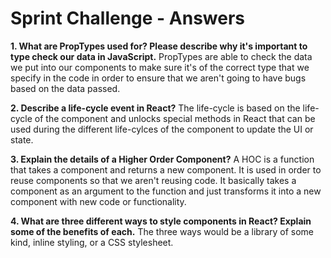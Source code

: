 # Sprint Challenge - Answers

**1. What are PropTypes used for? Please describe why it's important to type check our data in JavaScript.**
PropTypes are able to check the data we put into our components to make sure it's of the correct type that we specify in the code in order to ensure that we aren't going to have bugs based on the data passed.



**2. Describe a life-cycle event in React?**
The life-cycle is based on the life-cycle of the component and unlocks special methods in React that can be used during the different life-cylces of the component to update the UI or state.



**3. Explain the details of a Higher Order Component?**
A HOC is a function that takes a component and returns a new component. It is used in order to reuse components so that we aren't reusing code. It basically takes a component as an argument to the function and just transforms it into a new component with new code or functionality.



**4. What are three different ways to style components in React? Explain some of the benefits of each.**
The three ways would be a library of some kind, inline styling, or a CSS stylesheet.